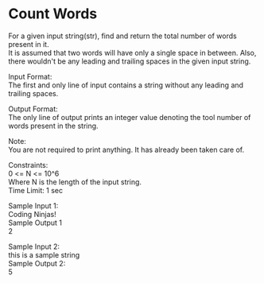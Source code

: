 # Count Words




For a given input string(str), find and return the total number of words present in it.        
It is assumed that two words will have only a single space in between. Also, there wouldn't be any leading and trailing spaces in the given input string.       
 
Input Format:          
The first and only line of input contains a string without any leading and trailing spaces.         

Output Format:         
The only line of output prints an integer value denoting the tool number of words present in the string.        

Note:        
You are not required to print anything. It has already been taken care of.        

Constraints:         
0 <= N <= 10^6         
Where N is the length of the input string.        
Time Limit: 1 sec         

Sample Input 1:       
Coding Ninjas!      
Sample Output 1         
2      

Sample Input 2:       
this is a sample string      
Sample Output 2:        
5       
